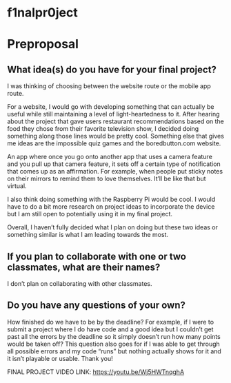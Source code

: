 # f1nalpr0ject
# Preproposal

## What idea(s) do you have for your final project?

I was thinking of choosing between the website route or the mobile app route. 

For a website, I would go with developing something that can actually be useful while still maintaining a level of light-heartedness to it. After hearing about the project that gave users restaurant recommendations based on the food they chose from their favorite television show, I decided doing something along those lines would be pretty cool. Something else that gives me ideas are the impossible quiz games and the boredbutton.com website. 

An app where once you go onto another app that uses a camera feature and you pull up that camera feature, it sets off a certain type of notification that comes up as an affirmation. For example, when people put sticky notes on their mirrors to remind them to love themselves. It’ll be like that but virtual. 

I also think doing something with the Raspberry Pi would be cool. I would have to do a bit more research on project ideas to incorporate the device but I am still open to potentially using it in my final project. 

Overall, I haven’t fully decided what I plan on doing but these two ideas or something similar is what I am leading towards the most. 

## If you plan to collaborate with one or two classmates, what are their names?

I don’t plan on collaborating with other classmates. 

## Do you have any questions of your own?

How finished do we have to be by the deadline? For example, if I were to submit a project where I do have code and a good idea but I couldn’t get past all the errors by the deadline so it simply doesn’t run how many points would be taken off? This question also goes for if I was able to get through all possible errors and my code “runs” but nothing actually shows for it and it isn’t playable or usable. Thank you!


FINAL PROJECT VIDEO LINK:
https://youtu.be/Wj5HWTnqghA 
